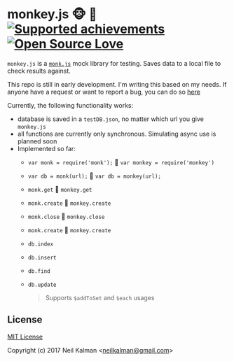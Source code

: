 # monkey.js 🐵 🍌 [![Supported achievements](http://achievibit.herokuapp.com/achievementsShield)](https://achievibit.herokuapp.com) [![Open Source Love](https://badges.frapsoft.com/os/v1/open-source.svg?v=102)](https://github.com/ellerbrock/open-source-badge/)

`monkey.js` is a [`monk.js`](https://github.com/Automattic/monk) mock library for testing. Saves data to a local file to check results against.

This repo is still in early development. I'm writing this based on my needs.
If anyone have a request or want to report a bug, you can do so [here](https://github.com/Thatkookooguy/monkey-js/issues/new)

Currently, the following functionality works:

- database is saved in a `testDB.json`, no matter which url you give `monkey.js`
- all functions are currently only synchronous. Simulating async use is planned soon
- Implemented so far:
  - `var monk = require('monk');` :banana: `var monkey = require('monkey')`
  - `var db = monk(url);` :banana: `var db = monkey(url);`
  - `monk.get` :banana: `monkey.get`
  - `monk.create` :banana: `monkey.create`
  - `monk.close` :banana: `monkey.close`
  - `monk.create` :banana: `monkey.create`
  - `db.index`
  - `db.insert`
  - `db.find`
  - `db.update`
  
    > Supports `$addToSet` and `$each` usages

## License

[MIT License](LICENSE)

Copyright (c) 2017 Neil Kalman &lt;neilkalman@gmail.com&gt;
